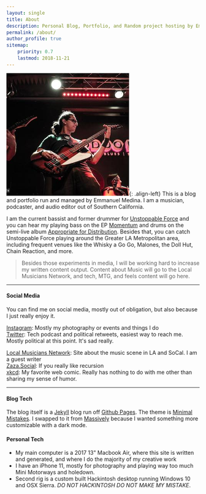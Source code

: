 ```yaml
---
layout: single
title: About
description: Personal Blog, Portfolio, and Random project hosting by Emmanuel Medina
permalink: /about/
author_profile: true
sitemap:
    priority: 0.7
    lastmod: 2018-11-21
---
```

<!-- ## About -->
<!-- <span class="image left"><img src="{{ "/images/zaza.jpg" | absolute_url }}" alt="" /></span>
<!-- ![I have to post an image of me... don't judge](/images/zaza.jpg "Me the Musician... I guess") -->
![image-left](/images/zaza.jpg){: .align-left}
This is a blog and portfolio run and managed by Emmanuel Medina. I am a musician, podcaster, and audio editor out of Southern California.

<!-- I am the former editor for the [Voicing Valiant](https://anchor.fm/voicingvaliant) Podcast, as well as the editor and one of the hosts of [Strike a Chord](https://localmusicnet.wordpress.com/strike-a-chord/), and the editor and host of [Open to Ideas](https://anchor.fm/two-dudes). These projects are temporarily on pause due to life but will continue. -->

I am the current bassist and former drummer for [Unstoppable Force](http://unstoppableforce.band) and you can hear my playing bass on the EP [Momentum](https://open.spotify.com/album/0XDuPSJF1P5PGvy7NedzJX?si=DbyJ-nflS6eN6EHUhuIS4w) and drums on the semi-live album [Appropriate for Distribution](https://open.spotify.com/album/5XHoS0RDHw5M5Bl8pMIZ07?si=JZvXcc3URuKIJ7dSWK_7qg). Besides that, you can catch Unstoppable Force playing around the Greater LA Metropolitan area, including frequent venues like the Whisky a Go Go, Malones, the Doll Hut, Chain Reaction, and more.



<!---### Content is Important--->
<blockquote> Besides those experiments in media, I will be working hard to increase my written content output. Content about Music will go to the Local Musicians Network, and tech, MTG, and feels content will go here. </blockquote>

<!--span class="image left"><img src="{{ "/images/pic05.jpg" | absolute_url }}" alt="" /></span-->

---

#### Social Media

You can find me on social media, mostly out of obligation, but also because I just really enjoy it.

[Instagram](https://www.instagram.com/zazathebassist/): Mostly my photography or events and things I do
<br>
[Twitter](https://twitter.com/zazathebassist): Tech podcast and political retweets, easiest way to reach me. Mostly political at this point. It's sad really.
<br>
<!-- [Mastodon](https://ohnomy.rocks/@zaza): Like the above, but more left leaning and hipster. I'm on the ohnomy.rocks instance, for anyone who understands Mastodon.
<br> -->
[Local Musicians Network](https://localmusicnet.wordpress.com/): Site about the music scene in LA and SoCal. I am a guest writer
<br>
[Zaza.Social](http://zaza.social): If you really like recursion
<br>
[xkcd](https://xkcd.com): My favorite web comic. Really has nothing to do with me other than sharing my sense of humor.

---

#### Blog Tech

The blog itself is a [Jekyll](https://jekyllrb.com) blog run off [Github Pages](https://pages.github.com). <!-- The theme is [Massively](https://github.com/iwiedenm/jekyll-theme-massively-src), which I have modified some of the HTML and CSS for to make my own. --> The theme is [Minimal Mistakes](https://mmistakes.github.io/minimal-mistakes/). I swapped to it from [Massively](https://github.com/iwiedenm/jekyll-theme-massively-src) because I wanted something more customizable with a dark mode.

#### Personal Tech

- My main computer is a 2017 13" Macbook Air, where this site is written and generated, and where I do the majority of my creative work
- I have an iPhone 11, mostly for photography and playing way too much Mini Motorways and holedown.
- Second rig is a custom built Hackintosh desktop running Windows 10 and OSX Sierra. *DO NOT HACKINTOSH DO NOT MAKE MY MISTAKE*.
